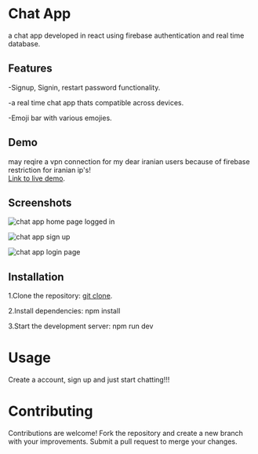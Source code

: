 # Chat App
a chat app developed in react using firebase authentication and real time database.

## Features
-Signup, Signin, restart password functionality.    

-a real time chat app thats compatible across devices.   

-Emoji bar with various emojies.   

## Demo
may reqire a vpn connection for my dear iranian users because of firebase restriction for iranian ip's!       
[Link to live demo](https://sinakhaninejad.github.io/chat-app/#/chat-app).

## Screenshots

![chat app home page logged in](https://github.com/sinakhaninejad/chat-app/assets/75348174/f0ae3f54-db3b-4cfc-97f9-5f5a5b41b2a7)    

![chat app sign up ](https://github.com/sinakhaninejad/chat-app/assets/75348174/fd263999-80b8-4918-9640-bd9bc839cca2)       

![chat app login page](https://github.com/sinakhaninejad/chat-app/assets/75348174/a10e82c2-3b13-4825-bd85-a31ff9fd52eb)     
 

## Installation
1.Clone the repository:
[git clone](https://github.com/sinakhaninejad/chat-app.git).

2.Install dependencies:
npm install

3.Start the development server:
npm run dev

# Usage
Create a account, sign up and just start chatting!!!

# Contributing
Contributions are welcome! Fork the repository and create a new branch with your improvements. Submit a pull request to merge your changes.
